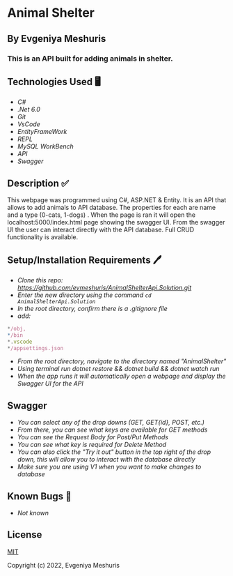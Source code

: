# Animal Shelter

## By **Evgeniya Meshuris**

### This is an API built for adding animals in shelter.

## Technologies Used 🖥️

* _C#_
* _.Net 6.0_
* _Git_
* _VsCode_
* _EntityFrameWork_
* _REPL_
* _MySQL WorkBench_
* _API_
* _Swagger_

## Description ✅

This webpage was programmed using C#, ASP.NET & Entity. It is an API that allows to add animals to API database. The properties for each are name and a type (0-cats, 1-dogs) . When the page is ran it will open the localhost:5000/index.html page showing the swagger UI. From the swagger UI the user can interact directly with the API database. Full CRUD functionality is available.

## Setup/Installation Requirements 🖊️

* _Clone this repo: <https://github.com/evmeshuris/AnimalShelterApi.Solution.git>_
* _Enter the new directory using the command ```cd AnimalShelterApi.Solution```_
* _In the root directory, confirm there is a .gitignore file_
* _add:_

```js
*/obj,
*/bin
*.vscode
*/appsettings.json
```

* _From the root directory, navigate to the directory named "AnimalShelter"_
* _Using terminal run dotnet restore && dotnet build && dotnet watch run_
* _When the app runs it will automatically open a webpage and display the Swagger UI for the API_


## Swagger

* _You can select any of the drop downs (GET, GET{id}, POST, etc.)_
* _From there, you can see what keys are available for GET methods_
* _You can see the Request Body for Post/Put Methods_
* _You can see what key is required for Delete Method_
* _You can also click the "Try it out" button in the top right of the drop down, this will allow you to interact with the database directly_
* _Make sure you are using V1 when you want to make changes to database_

## Known Bugs 🐛

* _Not known_

## License

[MIT](LICENSE)



Copyright (c) 2022, Evgeniya Meshuris
